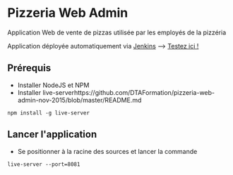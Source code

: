 # Pizzeria Web Admin
Application Web de vente de pizzas utilisée par les employés de la pizzéria

Application déployée automatiquement via [Jenkins](http://ns377570.ip-5-196-89.eu:8088/jenkins/) --> [Testez ici !](http://dtaformation.github.io/pizzeria-web-admin-nov-2015/)

## Prérequis
* Installer NodeJS et NPM
* Installer live-serverhttps://github.com/DTAFormation/pizzeria-web-admin-nov-2015/blob/master/README.md
```
npm install -g live-server
```

## Lancer l'application
* Se positionner à la racine des sources et lancer la commande
```
live-server --port=8081
```
